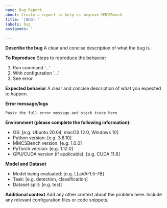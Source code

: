 ```yaml
---
name: Bug Report
about: Create a report to help us improve MMCSBench
title: '[BUG] '
labels: bug
assignees: ''

---
```


**Describe the bug**
A clear and concise description of what the bug is.

**To Reproduce**
Steps to reproduce the behavior:
1. Run command '...'
2. With configuration '...'
3. See error

**Expected behavior**
A clear and concise description of what you expected to happen.

**Error message/logs**
```
Paste the full error message and stack trace here
```

**Environment (please complete the following information):**
- OS: [e.g. Ubuntu 20.04, macOS 12.0, Windows 10]
- Python version: [e.g. 3.8.10]
- MMCSBench version: [e.g. 1.0.0]
- PyTorch version: [e.g. 1.12.0]
- GPU/CUDA version (if applicable): [e.g. CUDA 11.6]

**Model and Dataset**
- Model being evaluated: [e.g. LLaVA-1.5-7B]
- Task: [e.g. detection, classification]
- Dataset split: [e.g. test]

**Additional context**
Add any other context about the problem here. Include any relevant configuration files or code snippets.